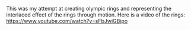 This was my attempt at creating olympic rings and representing the interlaced effect of the rings through motion.
Here is a video of the rings:  https://www.youtube.com/watch?v=sFbJwiGBipo
